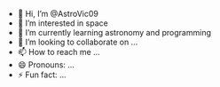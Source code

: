 - 👋 Hi, I’m @AstroVic09
- 👀 I’m interested in space
- 🌱 I’m currently learning astronomy and programming
- 💞️ I’m looking to collaborate on ...
- 📫 How to reach me ...
- 😄 Pronouns: ...
- ⚡ Fun fact: ...

<!---
AstroVic09/AstroVic09 is a ✨ special ✨ repository because its `README.md` (this file) appears on your GitHub profile.
You can click the Preview link to take a look at your changes.
--->
